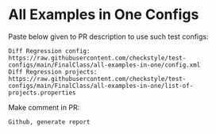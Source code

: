 # All Examples in One Configs
Paste below given to PR description to use such test configs:
```
Diff Regression config: https://raw.githubusercontent.com/checkstyle/test-configs/main/FinalClass/all-examples-in-one/config.xml
Diff Regression projects: https://raw.githubusercontent.com/checkstyle/test-configs/main/FinalClass/all-examples-in-one/list-of-projects.properties
```
Make comment in PR:
```
Github, generate report
```
